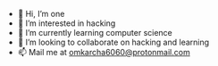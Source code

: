 - 👋 Hi, I’m one
- 👀 I’m interested in hacking
- 🌱 I’m currently learning computer science
- 💞️ I’m looking to collaborate on hacking and learning
- 📫 Mail me at omkarcha6060@protonmail.com


<!---
Omkar6060/Omkar6060 is a ✨ special ✨ repository because its `README.md` (this file) appears on your GitHub profile.
You can click the Preview link to take a look at your changes.
--->

